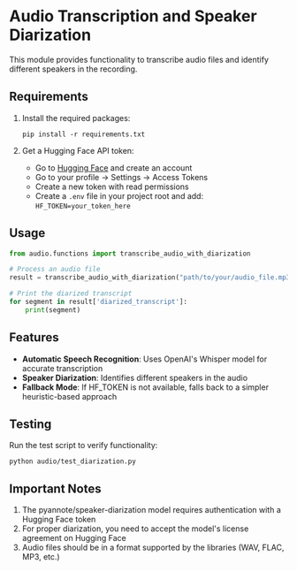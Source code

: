 # Audio Transcription and Speaker Diarization

This module provides functionality to transcribe audio files and identify different speakers in the recording.

## Requirements

1. Install the required packages:

   ```
   pip install -r requirements.txt
   ```

2. Get a Hugging Face API token:
   - Go to [Hugging Face](https://huggingface.co/) and create an account
   - Go to your profile → Settings → Access Tokens
   - Create a new token with read permissions
   - Create a `.env` file in your project root and add: `HF_TOKEN=your_token_here`

## Usage

```python
from audio.functions import transcribe_audio_with_diarization

# Process an audio file
result = transcribe_audio_with_diarization("path/to/your/audio_file.mp3")

# Print the diarized transcript
for segment in result['diarized_transcript']:
    print(segment)
```

## Features

- **Automatic Speech Recognition**: Uses OpenAI's Whisper model for accurate transcription
- **Speaker Diarization**: Identifies different speakers in the audio
- **Fallback Mode**: If HF_TOKEN is not available, falls back to a simpler heuristic-based approach

## Testing

Run the test script to verify functionality:

```
python audio/test_diarization.py
```

## Important Notes

1. The pyannote/speaker-diarization model requires authentication with a Hugging Face token
2. For proper diarization, you need to accept the model's license agreement on Hugging Face
3. Audio files should be in a format supported by the libraries (WAV, FLAC, MP3, etc.)
